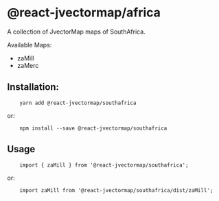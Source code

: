 # @react-jvectormap/africa

A collection of JvectorMap maps of SouthAfrica.

Available Maps:

- zaMill
- zaMerc

## Installation:

```
    yarn add @react-jvectormap/southafrica
```

or:

```
    npm install --save @react-jvectormap/southafrica
```

## Usage

```
    import { zaMill } from '@react-jvectormap/southafrica';
```

or:

```
    import zaMill from '@react-jvectormap/southafrica/dist/zaMill';
```
